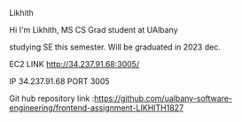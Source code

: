 Likhith

Hi I'm Likhith, MS CS Grad student at UAlbany

studying SE this semester. Will be graduated in 2023 dec.

EC2 LINK
http://34.237.91.68:3005/

IP 34.237.91.68 PORT 3005

Git hub repository link :https://github.com/ualbany-software-engineering/frontend-assignment-LIKHITH1827
